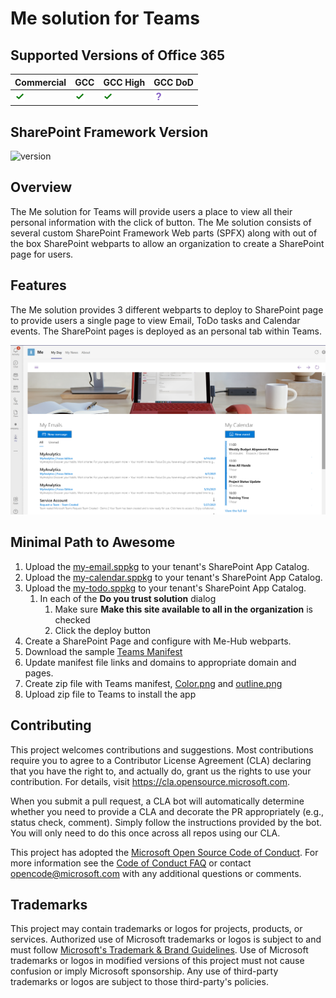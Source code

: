 # Me solution for Teams

## Supported Versions of Office 365
Commercial|GCC|GCC High|GCC DoD
-|-|-|-
![Supported](assets/supported.png)|![Supported](assets/supported.png)|![Unknown](assets/supported.png)|![Unknown](assets/unknown-supported.png)


## SharePoint Framework Version
![version](https://img.shields.io/badge/version-1.11-green.svg)

## Overview

The Me solution for Teams will provide users a place to view all their 
personal information with the click of button. The Me solution consists of several custom SharePoint Framework Web parts (SPFX) along with out of the box SharePoint webparts to allow an organization to 
create a SharePoint page for users. 

## Features

The Me solution provides 3 different webparts to deploy to SharePoint page to provide users a single page to view Email, ToDo tasks and Calendar events. The SharePoint pages is deployed as an personal tab within Teams. 

![MeHub](assets/MeHub.png)

## Minimal Path to Awesome
1. Upload the [my-email.sppkg](./solution/my-email.sppkg) to your tenant's SharePoint App Catalog.
2. Upload the [my-calendar.sppkg](./solution/my-calendar.sppkg) to your tenant's SharePoint App Catalog.
3. Upload the [my-todo.sppkg](./solution/my-todo.sppkg) to your tenant's SharePoint App Catalog.
    1. In each of the **Do you trust solution** dialog
        1. Make sure **Make this site available to all in the organization** is checked
        1. Click the deploy button
4. Create a SharePoint Page and configure with Me-Hub webparts.
5. Download the sample [Teams Manifest](./solution/Me-Hub%20Team%20Manifest/manifest.json)
6. Update manifest file links and domains to appropriate domain and pages. 
7. Create zip file with Teams manifest, [Color.png](./solution/Me-Hub%20Team%20Manifest/color.png) and [outline.png](./solution/Me-Hub%20Team%20Manifest/outline.png)
8. Upload zip file to Teams to install the app



## Contributing

This project welcomes contributions and suggestions.  Most contributions require you to agree to a
Contributor License Agreement (CLA) declaring that you have the right to, and actually do, grant us
the rights to use your contribution. For details, visit https://cla.opensource.microsoft.com.

When you submit a pull request, a CLA bot will automatically determine whether you need to provide
a CLA and decorate the PR appropriately (e.g., status check, comment). Simply follow the instructions
provided by the bot. You will only need to do this once across all repos using our CLA.

This project has adopted the [Microsoft Open Source Code of Conduct](https://opensource.microsoft.com/codeofconduct/).
For more information see the [Code of Conduct FAQ](https://opensource.microsoft.com/codeofconduct/faq/) or
contact [opencode@microsoft.com](mailto:opencode@microsoft.com) with any additional questions or comments.

## Trademarks

This project may contain trademarks or logos for projects, products, or services. Authorized use of Microsoft 
trademarks or logos is subject to and must follow 
[Microsoft's Trademark & Brand Guidelines](https://www.microsoft.com/en-us/legal/intellectualproperty/trademarks/usage/general).
Use of Microsoft trademarks or logos in modified versions of this project must not cause confusion or imply Microsoft sponsorship.
Any use of third-party trademarks or logos are subject to those third-party's policies.
